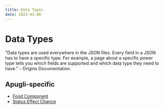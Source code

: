 ```yaml
---
title: Data Types
date: 2022-01-08
---
```

# Data Types

"Data types are used everywhere in the JSON files. Every field in a JSON has to have a specific type. For example, a page about a specific power type tells you which fields are supported and which data type they need to have." - Origins Documentation.

## Apugli-specific
* [Food Component](food_component)
* [Status Effect Chance](status_effect_chance)